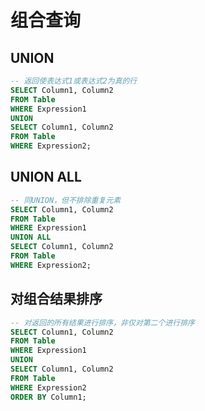 # 组合查询

## UNION

``` sql
-- 返回使表达式1或表达式2为真的行
SELECT Column1, Column2
FROM Table
WHERE Expression1
UNION
SELECT Column1, Column2
FROM Table
WHERE Expression2;
```

## UNION ALL

``` sql
-- 同UNION，但不排除重复元素
SELECT Column1, Column2
FROM Table
WHERE Expression1
UNION ALL
SELECT Column1, Column2
FROM Table
WHERE Expression2;
```

## 对组合结果排序

``` sql
-- 对返回的所有结果进行排序，非仅对第二个进行排序
SELECT Column1, Column2
FROM Table
WHERE Expression1
UNION
SELECT Column1, Column2
FROM Table
WHERE Expression2
ORDER BY Column1;
```
